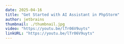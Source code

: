 ```yaml
---
date: 2025-04-16
title: "Get Started with AI Assistant in PhpStorm"
author: jetbrains
thumbnail: ./thumbnail.jpg
video: "https://youtu.be/lTr06V9uyts"
linkURL: "https://youtu.be/lTr06V9uyts"
---
```

